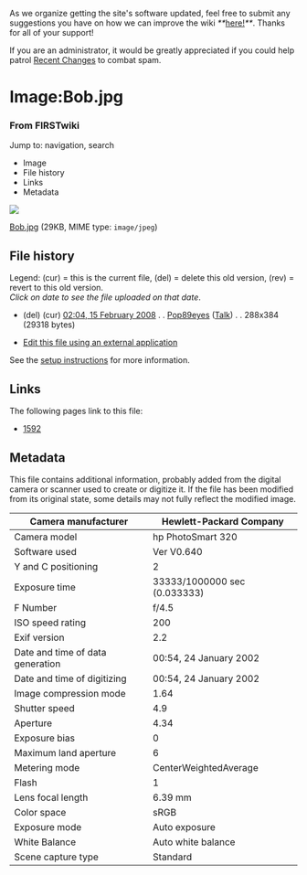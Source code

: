 As we organize getting the site's software updated, feel free to submit any
suggestions you have on how we can improve the wiki
_**_[here!](/index.php/User:Hallry/Suggestions "User:Hallry/Suggestions"
)_**_. Thanks for all of your support!

If you are an administrator, it would be greatly appreciated if you could help
patrol [Recent Changes](/index.php/Special:Recentchanges
"Special:Recentchanges" ) to combat spam.

# Image:Bob.jpg

### From FIRSTwiki

Jump to: navigation, search

  * Image
  * File history
  * Links
  * Metadata

![](/media/0/04/Bob.jpg)

[Bob.jpg](/media/0/04/Bob.jpg "Bob.jpg" ) (29KB, MIME type: `image/jpeg`)

## File history

Legend: (cur) = this is the current file, (del) = delete this old version,
(rev) = revert to this old version.  
_Click on date to see the file uploaded on that date_.

  * (del) (cur) [02:04, 15 February 2008](/media/0/04/Bob.jpg "/media/0/04/Bob.jpg" ) . . [Pop89eyes](/index.php?title=User:Pop89eyes&action=edit "User:Pop89eyes" ) ([Talk](/index.php?title=User_talk:Pop89eyes&action=edit "User talk:Pop89eyes" )) . . 288x384 (29318 bytes)
  

  * [Edit this file using an external application](/index.php?title=Image:Bob.jpg&action=edit&externaledit=true&mode=file "Image:Bob.jpg" )

See the [setup
instructions](http://meta.wikimedia.org/wiki/Help:External_editors
"http://meta.wikimedia.org/wiki/Help:External_editors" ) for more information.

## Links

The following pages link to this file:

  * [1592](/index.php/1592 "1592" )

## Metadata

This file contains additional information, probably added from the digital
camera or scanner used to create or digitize it. If the file has been modified
from its original state, some details may not fully reflect the modified
image.

Camera manufacturer |  Hewlett-Packard Company  
---|---  
Camera model |  hp PhotoSmart 320  
Software used |  Ver V0.640  
Y and C positioning |  2  
Exposure time |  33333/1000000 sec (0.033333)  
F Number |  f/4.5  
ISO speed rating |  200  
Exif version |  2.2  
Date and time of data generation |  00:54, 24 January 2002  
Date and time of digitizing |  00:54, 24 January 2002  
Image compression mode |  1.64  
Shutter speed |  4.9  
Aperture |  4.34  
Exposure bias |  0  
Maximum land aperture |  6  
Metering mode |  CenterWeightedAverage  
Flash |  1  
Lens focal length |  6.39 mm  
Color space |  sRGB  
Exposure mode |  Auto exposure  
White Balance |  Auto white balance  
Scene capture type |  Standard  
  
